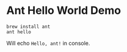 Ant Hello World Demo
====================

```
brew install ant
ant hello
```

Will echo `Hello, ant!` in console.